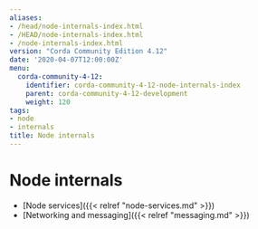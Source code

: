 ```yaml
---
aliases:
- /head/node-internals-index.html
- /HEAD/node-internals-index.html
- /node-internals-index.html
version: "Corda Community Edition 4.12"
date: '2020-04-07T12:00:00Z'
menu:
  corda-community-4-12:
    identifier: corda-community-4-12-node-internals-index
    parent: corda-community-4-12-development
    weight: 120
tags:
- node
- internals
title: Node internals
---
```



# Node internals



* [Node services]({{< relref "node-services.md" >}})
* [Networking and messaging]({{< relref "messaging.md" >}})



